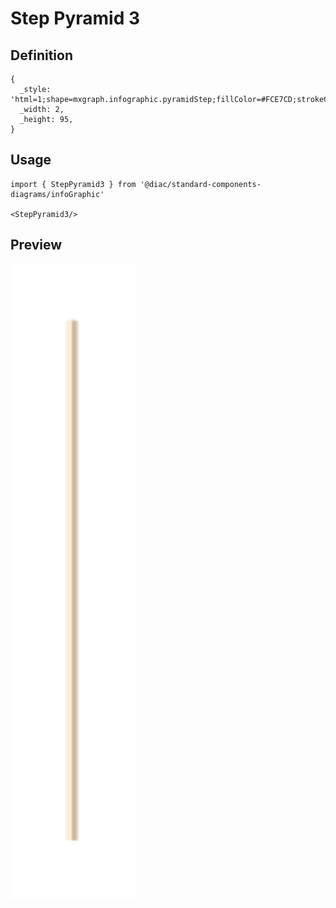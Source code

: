 # Step Pyramid 3

## Definition

```
{
  _style: 'html=1;shape=mxgraph.infographic.pyramidStep;fillColor=#FCE7CD;strokeColor=none;shadow=0;',
  _width: 2,
  _height: 95,
}
```

## Usage

```
import { StepPyramid3 } from '@diac/standard-components-diagrams/infoGraphic'

<StepPyramid3/>
```

## Preview

<img src="./step-pyramid-3.png" width="200"/>
